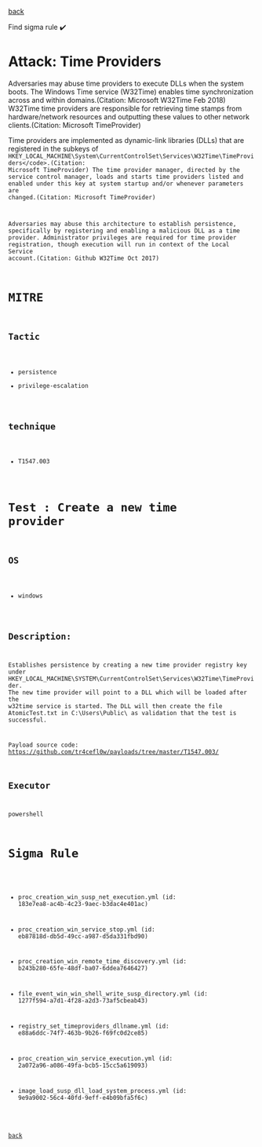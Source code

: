 
[back](../index.md)

Find sigma rule :heavy_check_mark: 

# Attack: Time Providers 

Adversaries may abuse time providers to execute DLLs when the system boots. The Windows Time service (W32Time) enables time synchronization across and within domains.(Citation: Microsoft W32Time Feb 2018) W32Time time providers are responsible for retrieving time stamps from hardware/network resources and outputting these values to other network clients.(Citation: Microsoft TimeProvider)

Time providers are implemented as dynamic-link libraries (DLLs) that are registered in the subkeys of  <code>HKEY_LOCAL_MACHINE\System\CurrentControlSet\Services\W32Time\TimeProviders\</code>.(Citation: Microsoft TimeProvider) The time provider manager, directed by the service control manager, loads and starts time providers listed and enabled under this key at system startup and/or whenever parameters are changed.(Citation: Microsoft TimeProvider)

Adversaries may abuse this architecture to establish persistence, specifically by registering and enabling a malicious DLL as a time provider. Administrator privileges are required for time provider registration, though execution will run in context of the Local Service account.(Citation: Github W32Time Oct 2017)

# MITRE
## Tactic
  - persistence
  - privilege-escalation


## technique
  - T1547.003


# Test : Create a new time provider
## OS
  - windows


## Description:
Establishes persistence by creating a new time provider registry key under HKEY_LOCAL_MACHINE\SYSTEM\CurrentControlSet\Services\W32Time\TimeProvider.
The new time provider will point to a DLL which will be loaded after the w32time service is started. The DLL will then create the file AtomicTest.txt
in C:\Users\Public\ as validation that the test is successful.

Payload source code: https://github.com/tr4cefl0w/payloads/tree/master/T1547.003/


## Executor
powershell

# Sigma Rule
 - proc_creation_win_susp_net_execution.yml (id: 183e7ea8-ac4b-4c23-9aec-b3dac4e401ac)

 - proc_creation_win_service_stop.yml (id: eb87818d-db5d-49cc-a987-d5da331fbd90)

 - proc_creation_win_remote_time_discovery.yml (id: b243b280-65fe-48df-ba07-6ddea7646427)

 - file_event_win_win_shell_write_susp_directory.yml (id: 1277f594-a7d1-4f28-a2d3-73af5cbeab43)

 - registry_set_timeproviders_dllname.yml (id: e88a6ddc-74f7-463b-9b26-f69fc0d2ce85)

 - proc_creation_win_service_execution.yml (id: 2a072a96-a086-49fa-bcb5-15cc5a619093)

 - image_load_susp_dll_load_system_process.yml (id: 9e9a9002-56c4-40fd-9eff-e4b09bfa5f6c)



[back](../index.md)
